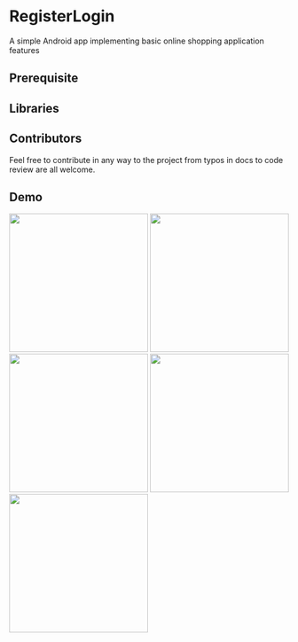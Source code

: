 # RegisterLogin

A simple Android app implementing basic online shopping application features 

## Prerequisite



## Libraries


## Contributors

Feel free to contribute in any way to the project from typos in docs to code review are all welcome.

## Demo

<p float="left">
  <img src="screenshots/login.jpg" width=250/>
  <img src="screenshots/Screenshot_20201018-190502.png" width=250/>
  <img src="screenshots/Screenshot_20201024-182600.png" width=250/>
  <img src="screenshots/Screenshot_20201024-182915.png" width=250/>
  <img src="screenshots/Screenshot_20201024-182624.png" width=250/>
  </p>
